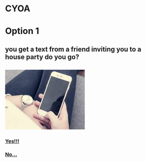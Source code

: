 # CYOA
# Option 1
## you get a text from a friend inviting you to a house party do you go?

  ![Alt Text](phone.jpeg)
---
### [Yes!!!](yes.md)
### [No...](no.md)